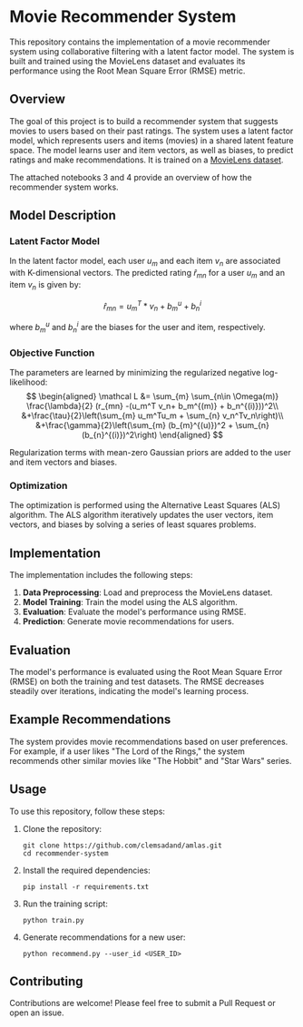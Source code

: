 # Movie Recommender System

This repository contains the implementation of a movie recommender system using collaborative filtering with a latent factor model. The system is built and trained using the MovieLens dataset and evaluates its performance using the Root Mean Square Error (RMSE) metric.

## Overview

The goal of this project is to build a recommender system that suggests movies to users based on their past ratings. The system uses a latent factor model, which represents users and items (movies) in a shared latent feature space. The model learns user and item vectors, as well as biases, to predict ratings and make recommendations. It is trained on a [MovieLens dataset](https://files.grouplens.org/datasets/movielens/ml-25m.zip).

The attached notebooks 3 and 4 provide an overview of how the recommender system works. 

## Model Description

### Latent Factor Model

In the latent factor model, each user $u_m$ and each item $v_{n}$ are associated with K-dimensional vectors. The predicted rating $\hat r_{mn}$ for a user $u_m$ and an item $v_n$ is given by:

$$
\hat r_{mn} = u_m^T * v_n + b^u_m + b^i_n
$$


where $b^u_m$ and $b^i_n$ are the biases for the user and item, respectively.

### Objective Function

The parameters are learned by minimizing the regularized negative log-likelihood:
$$
\begin{aligned}
\mathcal L &= \sum_{m} \sum_{n\in \Omega(m)} \frac{\lambda}{2} (r_{mn} -(u_m^T v_n+ b_m^{(m)} + b_n^{(i)}))^2\\
&+\frac{\tau}{2}\left(\sum_{m} u_m^Tu_m + \sum_{n} v_n^Tv_n\right)\\
&+\frac{\gamma}{2}\left(\sum_{m} (b_{m}^{(u)})^2 + \sum_{n} (b_{n}^{(i)})^2\right)
\end{aligned}
$$


Regularization terms with mean-zero Gaussian priors are added to the user and item vectors and biases.

### Optimization

The optimization is performed using the Alternative Least Squares (ALS) algorithm. The ALS algorithm iteratively updates the user vectors, item vectors, and biases by solving a series of least squares problems.

## Implementation

The implementation includes the following steps:

1. **Data Preprocessing**: Load and preprocess the MovieLens dataset.
2. **Model Training**: Train the model using the ALS algorithm.
3. **Evaluation**: Evaluate the model's performance using RMSE.
4. **Prediction**: Generate movie recommendations for users.

## Evaluation

The model's performance is evaluated using the Root Mean Square Error (RMSE) on both the training and test datasets. The RMSE decreases steadily over iterations, indicating the model's learning process.

## Example Recommendations

The system provides movie recommendations based on user preferences. For example, if a user likes "The Lord of the Rings," the system recommends other similar movies like "The Hobbit" and "Star Wars" series.

## Usage

To use this repository, follow these steps:

1. Clone the repository:
    ```
    git clone https://github.com/clemsadand/amlas.git
    cd recommender-system
    ```

2. Install the required dependencies:
    ```
    pip install -r requirements.txt
    ```

3. Run the training script:
    ```
    python train.py
    ```

4. Generate recommendations for a new user:
    ```
    python recommend.py --user_id <USER_ID>
    ```

## Contributing

Contributions are welcome! Please feel free to submit a Pull Request or open an issue.

<!---## License

This project is licensed under the MIT License.
--->


